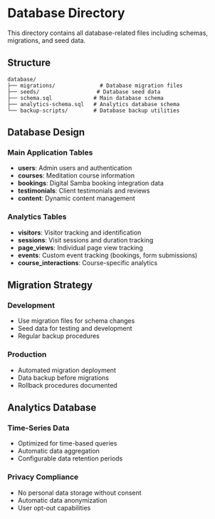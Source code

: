 # Database Directory

This directory contains all database-related files including schemas, migrations, and seed data.

## Structure

```
database/
├── migrations/              # Database migration files
├── seeds/                  # Database seed data
├── schema.sql             # Main database schema
├── analytics-schema.sql   # Analytics database schema
└── backup-scripts/        # Database backup utilities
```

## Database Design

### Main Application Tables
- **users**: Admin users and authentication
- **courses**: Meditation course information
- **bookings**: Digital Samba booking integration data
- **testimonials**: Client testimonials and reviews
- **content**: Dynamic content management

### Analytics Tables
- **visitors**: Visitor tracking and identification
- **sessions**: Visit sessions and duration tracking
- **page_views**: Individual page view tracking
- **events**: Custom event tracking (bookings, form submissions)
- **course_interactions**: Course-specific analytics

## Migration Strategy

### Development
- Use migration files for schema changes
- Seed data for testing and development
- Regular backup procedures

### Production
- Automated migration deployment
- Data backup before migrations
- Rollback procedures documented

## Analytics Database

### Time-Series Data
- Optimized for time-based queries
- Automatic data aggregation
- Configurable data retention periods

### Privacy Compliance
- No personal data storage without consent
- Automatic data anonymization
- User opt-out capabilities
